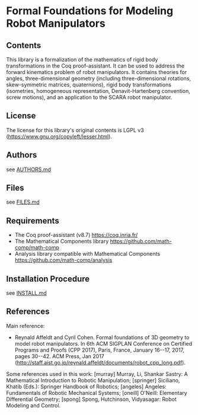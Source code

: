 Formal Foundations for Modeling Robot Manipulators
====

## Contents

This library is a formalization of the mathematics of rigid body
transformations in the Coq proof-assistant. It can be used to address
the forward kinematics problem of robot manipulators. It contains
theories for angles, three-dimensional geometry (including
three-dimensional rotations, skew-symmetric matrices, quaternions),
rigid body transformations (isometries, homogeneous representation,
Denavit-Hartenberg convention, screw motions), and an application to
the SCARA robot manipulator.

## License

The license for this library's original contents is LGPL v3
(https://www.gnu.org/copyleft/lesser.html).

## Authors

see [AUTHORS.md](AUTHORS.md)

## Files

see [FILES.md](FILES.md)

## Requirements

* The Coq proof-assistant (v8.7)
  https://coq.inria.fr/
* The Mathematical Components library
  https://github.com/math-comp/math-comp
* Analysis library compatible with Mathematical Components
  https://github.com/math-comp/analysis

## Installation Procedure

see [INSTALL.md](INSTALL.md)

## References

Main reference:
* Reynald Affeldt and Cyril Cohen.
  Formal foundations of 3D geometry to model robot manipulators.
  In 6th ACM SIGPLAN Conference on Certified Programs and Proofs (CPP 2017),
  Paris, France, January 16--17, 2017, pages 30--42. ACM Press, Jan 2017
  (http://staff.aist.go.jp/reynald.affeldt/documents/robot_cpp_long.pdf).

Some references used in this work:
[murray] Murray, Li, Shankar Sastry: A Mathematical Introduction to Robotic Manipulation;
[springer] Siciliano, Khatib (Eds.): Springer Handbook of Robotics;
[angeles] Angeles: Fundamentals of Robotic Mechanical Systems;
[oneill] O'Neill: Elementary Differential Geometry;
[spong] Spong, Hutchinson, Vidyasagar: Robot Modeling and Control.

